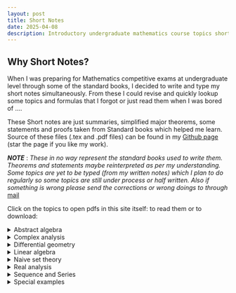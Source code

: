 ```yaml
---
layout: post
title: Short Notes
date: 2025-04-08
description: Introductory undergraduate mathematics course topics short notes summarized or complied from well known books for the topics.
---
```

## Why Short Notes?
When I was preparing for Mathematics competitive exams at undergraduate level through some of the standard books, I decided to write and type my short notes simultaneously. From these I could revise and quickly lookup some topics and formulas that I forgot or just read them when I was bored of ....

These Short notes are just summaries, simplified major theorems, some statements and proofs taken from Standard books which helped me learn. Source of these files (.tex and .pdf files) can be found in my [Github page](https://github.com/Yn37git/Short_Notes) (star the page if you like my work).

***NOTE*** : *These in no way represent the standard books used to write them. Theorems and statements maybe reinterpreted as per my understanding. Some topics are yet to be typed (from my written notes) which I plan to do regularly so some topics are still under process or half written. Also if something is wrong please send the corrections or wrong doings to through* [mail](mailto:yashasn37@gmail.com) 

Click on the topics to open pdfs in this site itself: to read them or to download:

<details>
<summary>Abstract algebra</summary>

<details>
<summary>Group theory</summary>


<object
	data="https://yn37git.github.io/assets/Short_Notes/Abstract_algebra/Group Theory/Group_theory_shortnotes.pdf"
	type="application/pdf"
	width="100%"
	height="650px"
	title="Short Notes"
>
	<iframe 
      src="https://yn37git.github.io/assets/Short_Notes/Abstract_algebra/Group Theory/Group_theory_shortnotes.pdf" 
      onload='this.style.height=this.contentWindow.document.body.scrollHeight+"px";' 
      style="height:650px;width:100%;border:none;overflow:hidden;"
    >
		<p>
			Your browser does not support PDFs.
			<a href="https://yn37git.github.io/assets/Short_Notes/Abstract_algebra/Group Theory/Group_theory_shortnotes.pdf">Download the PDF</a>
		</p>
	</iframe>
</object>
</details>

<details>
<summary>Ring theory</summary>

<object
	data="https://yn37git.github.io/assets/Short_Notes/Abstract_algebra/Ring Theory/Ring_theory_shortnotes.pdf"
	type="application/pdf"
	width="100%"
	height="650px"
	title="Short Notes"
>
	<iframe 
      src="https://yn37git.github.io/assets/Short_Notes/Abstract_algebra/Ring Theory/Ring_theory_shortnotes.pdf" 
      onload='this.style.height=this.contentWindow.document.body.scrollHeight+"px";' 
      style="height:650px;width:100%;border:none;overflow:hidden;"
    >
		<p>
			Your browser does not support PDFs.
			<a href="https://yn37git.github.io/assets/Short_Notes/Abstract_algebra/Ring Theory/Ring_theory_shortnotes.pdf">Download the PDF</a>
		</p>
	</iframe>
</object>
</details>

<details>
<summary>Field and Galios theory</summary>

<object
	data="https://yn37git.github.io/assets/Short_Notes/Abstract_algebra/Field & galios Theory/Field_Galios_Theory_shortnotes.pdf"
	type="application/pdf"
	width="100%"
	height="650px"
	title="Short Notes"
>
	<iframe 
      src="https://yn37git.github.io/assets/Short_Notes/Abstract_algebra/Field & galios Theory/Field_Galios_Theory_shortnotes.pdf" 
      onload='this.style.height=this.contentWindow.document.body.scrollHeight+"px";' 
      style="height:650px;width:100%;border:none;overflow:hidden;"
    >
		<p>
			Your browser does not support PDFs.
			<a href="https://yn37git.github.io/assets/Short_Notes/Abstract_algebra/Field & galios Theory/Field_Galios_Theory_shortnotes.pdf">Download the PDF</a>
		</p>
	</iframe>
</object>
</details>
</details>

<details>
<summary> Complex analysis</summary>

<object
	data="https://yn37git.github.io/assets/Short_Notes/Complex Analysis/Complex_Analysis_short_notes.pdf"
	type="application/pdf"
	width="100%"
	height="650px"
	title="Short Notes"
>
	<iframe 
      src="https://yn37git.github.io/assets/Short_Notes/Complex Analysis/Complex_Analysis_short_notes.pdf" 
      onload='this.style.height=this.contentWindow.document.body.scrollHeight+"px";' 
      style="height:650px;width:100%;border:none;overflow:hidden;"
    >
		<p>
			Your browser does not support PDFs.
			<a href="https://yn37git.github.io/assets/Short_Notes/Complex Analysis/Complex_Analysis_short_notes.pdf">Download the PDF</a>
		</p>
	</iframe>
</object>
</details>

<details>
<summary> Differential geometry</summary>

<object
	data="https://yn37git.github.io/assets/Short_Notes/Diffrential_geometry/Diffrential _geometry_shortnotes.pdf"
	type="application/pdf"
	width="100%"
	height="650px"
	title="Short Notes"
>
	<iframe 
      src="https://yn37git.github.io/assets/Short_Notes/Diffrential_geometry/Diffrential _geometry_shortnotes.pdf" 
      onload='this.style.height=this.contentWindow.document.body.scrollHeight+"px";' 
      style="height:650px;width:100%;border:none;overflow:hidden;"
    >
		<p>
			Your browser does not support PDFs.
			<a href="https://yn37git.github.io/assets/Short_Notes/Diffrential_geometry/Diffrential _geometry_shortnotes.pdf">Download the PDF</a>
		</p>
	</iframe>
</object>
</details>

<details>
<summary> Linear algebra</summary>

<details>
<summary> linear alg</summary>

<object
	data="https://yn37git.github.io/assets/Short_Notes/Linear_Algebra/linear_algebra/Linear_algebra_shortnotes.pdf"
	type="application/pdf"
	width="100%"
	height="650px"
	title="Short Notes"
>
	<iframe 
      src="https://yn37git.github.io/assets/Short_Notes/Linear_Algebra/linear_algebra/Linear_algebra_shortnotes.pdf" 
      onload='this.style.height=this.contentWindow.document.body.scrollHeight+"px";' 
      style="height:650px;width:100%;border:none;overflow:hidden;"
    >
		<p>
			Your browser does not support PDFs.
			<a href="https://yn37git.github.io/assets/Short_Notes/Linear_Algebra/linear_algebra/Linear_algebra_shortnotes.pdf">Download the PDF</a>
		</p>
	</iframe>
</object>
</details>

<details>
<summary> Matrix properties </summary>

<object
	data="https://yn37git.github.io/assets/Short_Notes/Linear_Algebra/matrix_properties/matrix_properties_shortnotes.pdf"
	type="application/pdf"
	width="100%"
	height="650px"
	title="Short Notes"
>
	<iframe 
      src="https://yn37git.github.io/assets/Short_Notes/Linear_Algebra/matrix_properties/matrix_properties_shortnotes.pdf" 
      onload='this.style.height=this.contentWindow.document.body.scrollHeight+"px";' 
      style="height:650px;width:100%;border:none;overflow:hidden;"
    >
		<p>
			Your browser does not support PDFs.
			<a href="https://yn37git.github.io/assets/Short_Notes/Linear_Algebra/matrix_properties/matrix_properties_shortnotes.pdf">Download the PDF</a>
		</p>
	</iframe>
</object>
</details>

<details>
<summary> Numerical Linear algebra </summary>

<object
	data="https://yn37git.github.io/assets/Short_Notes/Numerical_analysis/Numerical_linear_algebra.pdf"
	type="application/pdf"
	width="100%"
	height="650px"
	title="Short Notes"
>
	<iframe 
      src="https://yn37git.github.io/assets/Short_Notes/Numerical_analysis/Numerical_linear_algebra.pdf" 
      onload='this.style.height=this.contentWindow.document.body.scrollHeight+"px";' 
      style="height:650px;width:100%;border:none;overflow:hidden;"
    >
		<p>
			Your browser does not support PDFs.
			<a href="https://yn37git.github.io/assets/Short_Notes/Numerical_analysis/Numerical_linear_algebra.pdf">Download the PDF</a>
		</p>
	</iframe>
</object>
</details>
</details>

<details>
<summary> Naive set theory</summary>

<object
	data="https://yn37git.github.io/assets/Short_Notes/Naive_set_theory/Naive_set_Theory_shortnotes.pdf"
	type="application/pdf"
	width="100%"
	height="650px"
	title="Short Notes"
>
	<iframe 
      src="https://yn37git.github.io/assets/Short_Notes/Naive_set_theory/Naive_set_Theory_shortnotes.pdf" 
      onload='this.style.height=this.contentWindow.document.body.scrollHeight+"px";' 
      style="height:650px;width:100%;border:none;overflow:hidden;"
    >
		<p>
			Your browser does not support PDFs.
			<a href="https://yn37git.github.io/assets/Short_Notes/Naive_set_theory/Naive_set_Theory_shortnotes.pdf">Download the PDF</a>
		</p>
	</iframe>
</object>
</details>

<details>
<summary> Real analysis</summary>

<object
	data="https://yn37git.github.io/assets/Short_Notes/Real_analysis/Real_analysis_shortnotes.pdf"
	type="application/pdf"
	width="100%"
	height="650px"
	title="Short Notes"
>
	<iframe 
      src="https://yn37git.github.io/assets/Short_Notes/Real_analysis/Real_analysis_shortnotes.pdf" 
      onload='this.style.height=this.contentWindow.document.body.scrollHeight+"px";' 
      style="height:650px;width:100%;border:none;overflow:hidden;"
    >
		<p>
			Your browser does not support PDFs.
			<a href="https://yn37git.github.io/assets/Short_Notes/Real_analysis/Real_analysis_shortnotes.pdf">Download the PDF</a>
		</p>
	</iframe>
</object>
</details>

<details>
<summary> Sequence and Series</summary>

<object
	data="https://yn37git.github.io/assets/Short_Notes/Sequence_Series/Sequenece_Series_shortnotes.pdf"
	type="application/pdf"
	width="100%"
	height="650px"
	title="Short Notes"
>
	<iframe 
      src="https://yn37git.github.io/assets/Short_Notes/Sequence_Series/Sequenece_Series_shortnotes.pdf" 
      onload='this.style.height=this.contentWindow.document.body.scrollHeight+"px";' 
      style="height:650px;width:100%;border:none;overflow:hidden;"
    >
		<p>
			Your browser does not support PDFs.
			<a href="https://yn37git.github.io/assets/Short_Notes/Sequence_Series/Sequenece_Series_shortnotes.pdf">Download the PDF</a>
		</p>
	</iframe>
</object>
</details>

<details>
<summary> Special examples</summary>

<object
	data="https://yn37git.github.io/assets/Short_Notes/Special_examples/Special_examples.pdf"
	type="application/pdf"
	width="100%"
	height="650px"
	title="Short Notes"
>
	<iframe 
      src="https://yn37git.github.io/assets/Short_Notes/Special_examples/Special_examples.pdf" 
      onload='this.style.height=this.contentWindow.document.body.scrollHeight+"px";' 
      style="height:650px;width:100%;border:none;overflow:hidden;"
    >
		<p>
			Your browser does not support PDFs.
			<a href="https://yn37git.github.io/assets/Short_Notes/Special_examples/Special_examples.pdf">Download the PDF</a>
		</p>
	</iframe>
</object>
</details>
